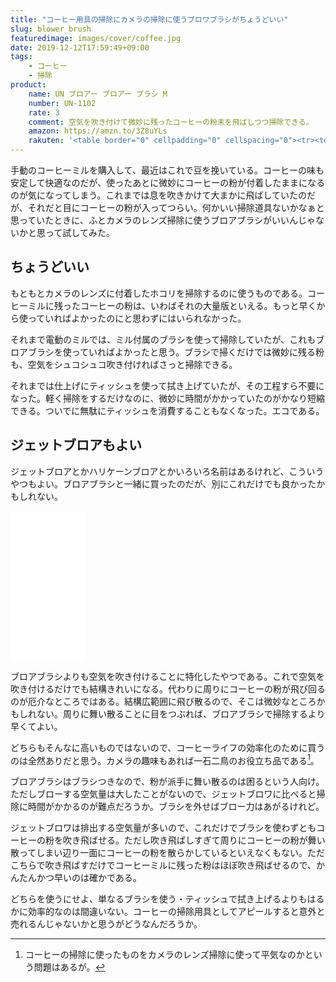 ```yaml
---
title: "コーヒー用具の掃除にカメラの掃除に使うブロワブラシがちょうどいい"
slug: blower_brush
featuredimage: images/cover/coffee.jpg
date: 2019-12-12T17:59:49+09:00
tags:
    - コーヒー
    - 掃除
product:
    name: UN ブロアー ブロアー ブラシ M
    number: UN-1102
    rate: 3
    comment: 空気を吹き付けて微妙に残ったコーヒーの粉末を飛ばしつつ掃除できる。
    amazon: https://amzn.to/3Z8uYLs
    rakuten: '<table border="0" cellpadding="0" cellspacing="0"><tr><td><div style="border:1px solid #95a5a6;border-radius:.75rem;background-color:#FFFFFF;width:504px;margin:0px;padding:5px;text-align:center;overflow:hidden;"><table><tr><td style="width:240px"><a href="https://hb.afl.rakuten.co.jp/hgc/19dc94a0.ebe59cb3.19dc94a1.ee1b60ae/?pc=https%3A%2F%2Fitem.rakuten.co.jp%2Fdtc%2F4907822011022%2F&m=http%3A%2F%2Fm.rakuten.co.jp%2Fdtc%2Fi%2F11506519%2F&link_type=picttext&ut=eyJwYWdlIjoiaXRlbSIsInR5cGUiOiJwaWN0dGV4dCIsInNpemUiOiIyNDB4MjQwIiwibmFtIjoxLCJuYW1wIjoicmlnaHQiLCJjb20iOjEsImNvbXAiOiJkb3duIiwicHJpY2UiOjEsImJvciI6MSwiY29sIjoxLCJiYnRuIjoxLCJwcm9kIjowfQ%3D%3D" target="_blank" rel="nofollow noopener noreferrer" style="word-wrap:break-word;"  ><img src="https://hbb.afl.rakuten.co.jp/hgb/19dc94a0.ebe59cb3.19dc94a1.ee1b60ae/?me_id=1210933&item_id=11506519&m=https%3A%2F%2Fthumbnail.image.rakuten.co.jp%2F%400_mall%2Fdtc%2Fcabinet%2F20190814i3%2F4907822011022.jpg%3F_ex%3D80x80&pc=https%3A%2F%2Fthumbnail.image.rakuten.co.jp%2F%400_mall%2Fdtc%2Fcabinet%2F20190814i3%2F4907822011022.jpg%3F_ex%3D240x240&s=240x240&t=picttext" border="0" style="margin:2px" alt="[商品価格に関しましては、リンクが作成された時点と現時点で情報が変更されている場合がございます。]" title="[商品価格に関しましては、リンクが作成された時点と現時点で情報が変更されている場合がございます。]"></a></td><td style="vertical-align:top;width:248px;"><p style="font-size:12px;line-height:1.4em;text-align:left;margin:0px;padding:2px 6px;word-wrap:break-word"><a href="https://hb.afl.rakuten.co.jp/hgc/19dc94a0.ebe59cb3.19dc94a1.ee1b60ae/?pc=https%3A%2F%2Fitem.rakuten.co.jp%2Fdtc%2F4907822011022%2F&m=http%3A%2F%2Fm.rakuten.co.jp%2Fdtc%2Fi%2F11506519%2F&link_type=picttext&ut=eyJwYWdlIjoiaXRlbSIsInR5cGUiOiJwaWN0dGV4dCIsInNpemUiOiIyNDB4MjQwIiwibmFtIjoxLCJuYW1wIjoicmlnaHQiLCJjb20iOjEsImNvbXAiOiJkb3duIiwicHJpY2UiOjEsImJvciI6MSwiY29sIjoxLCJiYnRuIjoxLCJwcm9kIjowfQ%3D%3D" target="_blank" rel="nofollow noopener noreferrer" style="word-wrap:break-word;"  >ユーエヌ UN-1102 ブロアブラシ 中型 (UN1102)</a><br><span >価格：591円（税込、送料別)</span> <span style="color:#BBB">(2019/12/12時点)</span></p><div style="margin:10px;"><a href="https://hb.afl.rakuten.co.jp/hgc/19dc94a0.ebe59cb3.19dc94a1.ee1b60ae/?pc=https%3A%2F%2Fitem.rakuten.co.jp%2Fdtc%2F4907822011022%2F&m=http%3A%2F%2Fm.rakuten.co.jp%2Fdtc%2Fi%2F11506519%2F&link_type=picttext&ut=eyJwYWdlIjoiaXRlbSIsInR5cGUiOiJwaWN0dGV4dCIsInNpemUiOiIyNDB4MjQwIiwibmFtIjoxLCJuYW1wIjoicmlnaHQiLCJjb20iOjEsImNvbXAiOiJkb3duIiwicHJpY2UiOjEsImJvciI6MSwiY29sIjoxLCJiYnRuIjoxLCJwcm9kIjowfQ%3D%3D" target="_blank" rel="nofollow noopener noreferrer" style="word-wrap:break-word;"  ><img src="https://static.affiliate.rakuten.co.jp/makelink/rl.svg" style="float:left;max-height:27px;width:auto;margin-top:0"></a><a href="https://hb.afl.rakuten.co.jp/hgc/19dc94a0.ebe59cb3.19dc94a1.ee1b60ae/?pc=https%3A%2F%2Fitem.rakuten.co.jp%2Fdtc%2F4907822011022%2F%3Fscid%3Daf_pc_bbtn&m=http%3A%2F%2Fm.rakuten.co.jp%2Fdtc%2Fi%2F11506519%2F%3Fscid%3Daf_pc_bbtn&link_type=picttext&ut=eyJwYWdlIjoiaXRlbSIsInR5cGUiOiJwaWN0dGV4dCIsInNpemUiOiIyNDB4MjQwIiwibmFtIjoxLCJuYW1wIjoicmlnaHQiLCJjb20iOjEsImNvbXAiOiJkb3duIiwicHJpY2UiOjEsImJvciI6MSwiY29sIjoxLCJiYnRuIjoxLCJwcm9kIjowfQ==" target="_blank" rel="nofollow noopener noreferrer" style="word-wrap:break-word;"  ><div style="float:right;width:41%;height:27px;background-color:#bf0000;color:#fff !important;font-size:12px;font-weight:500;line-height:27px;margin-left:1px;padding: 0 12px;border-radius:16px;cursor:pointer;text-align:center;">楽天で購入</div></a></div></td><tr></table></div><br><p style="color:#000000;font-size:12px;line-height:1.4em;margin:5px;word-wrap:break-word"></p></td></tr></table>'
---
```


手動のコーヒーミルを購入して、最近はこれで豆を挽いている。コーヒーの味も安定して快適なのだが、使ったあとに微妙にコーヒーの粉が付着したままになるのが気になってしまう。これまでは息を吹きかけて大まかに飛ばしていたのだが、それだと目にコーヒーの粉が入ってつらい。何かいい掃除道具ないかなぁと思っていたときに、ふとカメラのレンズ掃除に使うブロアブラシがいいんじゃないかと思って試してみた。

<!--more-->

## ちょうどいい

もともとカメラのレンズに付着したホコリを掃除するのに使うものである。コーヒーミルに残ったコーヒーの粉は、いわばそれの大量版といえる。もっと早くから使っていればよかったのにと思わずにはいられなかった。

それまで電動のミルでは、ミル付属のブラシを使って掃除していたが、これもブロアブラシを使っていればよかったと思う。ブラシで掃くだけでは微妙に残る粉も、空気をシュコシュコ吹き付ければさっと掃除できる。

それまでは仕上げにティッシュを使って拭き上げていたが、その工程すら不要になった。軽く掃除をするだけなのに、微妙に時間がかかっていたのがかなり短縮できる。ついでに無駄にティッシュを消費することもなくなった。エコである。

## ジェットブロアもよい

ジェットブロアとかハリケーンブロアとかいろいろ名前はあるけれど、こういうやつもよい。ブロアブラシと一緒に買ったのだが、別にこれだけでも良かったかもしれない。

<iframe style="width:120px;height:240px;" marginwidth="0" marginheight="0" scrolling="no" frameborder="0" src="//rcm-fe.amazon-adsystem.com/e/cm?lt1=_blank&bc1=000000&IS2=1&bg1=FFFFFF&fc1=000000&lc1=0000FF&t=illusionspace-22&language=ja_JP&o=9&p=8&l=as4&m=amazon&f=ifr&ref=as_ss_li_til&asins=B003B3DH3A&linkId=754551b0023ed4ac511d09c90f36a430"></iframe>

ブロアブラシよりも空気を吹き付けることに特化したやつである。これで空気を吹き付けるだけでも結構きれいになる。代わりに周りにコーヒーの粉が飛び回るのが厄介なところではある。結構広範囲に飛び散るので、そこは微妙なところかもしれない。周りに舞い散ることに目をつぶれば、ブロアブラシで掃除するより早くてよい。

どちらもそんなに高いものではないので、コーヒーライフの効率化のために買うのは全然ありだと思う。カメラの趣味もあれば一石二鳥のお役立ち品である[^1]。

ブロアブラシはブラシつきなので、粉が派手に舞い散るのは困るという人向け。ただしブローする空気量は大したことがないので、ジェットブロワに比べると掃除に時間がかかるのが難点だろうか。ブラシを外せばブロー力はあがるけれど。

ジェットブロワは排出する空気量が多いので、これだけでブラシを使わずともコーヒーの粉を吹き飛ばせる。ただし吹き飛ばしすぎて周りにコーヒーの粉が舞い散ってしまい辺り一面にコーヒーの粉を散らかしているといえなくもない。ただこちらで吹き飛ばすだけでコーヒーミルに残った粉はほぼ吹き飛ばせるので、かんたんかつ早いのは確かである。

どちらを使うにせよ、単なるブラシを使う・ティッシュで拭き上げるよりもはるかに効率的なのは間違いない。コーヒーの掃除用具としてアピールすると意外と売れるんじゃないかと思うがどうなんだろうか。

[^1]: コーヒーの掃除に使ったものをカメラのレンズ掃除に使って平気なのかという問題はあるが。
